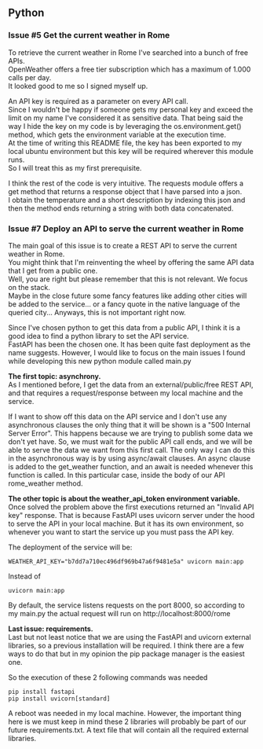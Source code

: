 ## Python

### Issue #5 Get the current weather in Rome
To retrieve the current weather in Rome I've searched into a bunch of free APIs.  
OpenWeather offers a free tier subscription which has a maximum of 1.000 calls per day.  
It looked good to me so I signed myself up.  

An API key is required as a parameter on every API call.  
Since I wouldn't be happy if someone gets my personal key and exceed the limit on my name I've considered it as sensitive data.
That being said the way I hide the key on my code is by leveraging the os.environment.get() method, which gets the environment variable at the execution time.  
At the time of writing this README file, the key has been exported to my local ubuntu environment but this key will be required wherever this module runs.  
So I will treat this as my first prerequisite.

I think the rest of the code is very intuitive. The requests module offers a get method that returns a response object that I have parsed into a json.  
I obtain the temperature and a short description by indexing this json and then the method ends returning a string with both data concatenated.


### Issue #7 Deploy an API to serve the current weather in Rome
The main goal of this issue is to create a REST API to serve the current weather in Rome.  
You might think that I'm reinventing the wheel by offering the same API data that I get from a public one.  
Well, you are right but please remember that this is not relevant. We focus on the stack.  
Maybe in the close future some fancy features like adding other cities will be added to the service... or a fancy quote in the native language of the queried city... Anyways, this is not important right now.

Since I've chosen python to get this data from a public API, I think it is a good idea to find a python library to set the API service.  
FastAPI has been the chosen one. It has been quite fast deployment as the name suggests. However, I would like to focus on the main issues I found while developing this new python module called main.py


**The first topic: asynchrony.**  
As I mentioned before, I get the data from an external/public/free REST API, and that requires a request/response between my local machine and the service.

If I want to show off this data on the API service and I don't use any asynchronous clauses the only thing that it will be shown is a "500 Internal Server Error". This happens because we are trying to publish some data we don't yet have. So, we must wait for the public API call ends, and we will be able to serve the data we want from this first call.
The only way I can do this in the asynchronous way is by using async/await clauses. An async clause is added to the get_weather function, and an await is needed whenever this function is called. In this particular case, inside the body of our API rome_weather method.

**The other topic is about the weather_api_token environment variable.**  
Once solved the problem above the first executions returned an "Invalid API key" response. That is because FastAPI uses uvicorn server under the hood to serve the API in your local machine. But it has its own environment, so whenever you want to start the service up you must pass the API key. 

The deployment of the service will be:
```
WEATHER_API_KEY="b7dd7a710ec496df969b47a6f9481e5a" uvicorn main:app
```
Instead of 
```
uvicorn main:app
```
By default, the service listens requests on the port 8000, so according to my main.py the actual request will run on http://localhost:8000/rome

**Last issue: requirements.**     
Last but not least notice that we are using the FastAPI and uvicorn external libraries, so a previous installation will be required.
I think there are a few ways to do that but in my opinion the pip package manager is the easiest one.  

So the execution of these 2 following commands was needed
```
pip install fastapi
pip install uvicorn[standard]
```
A reboot was needed in my local machine. However, the important thing here is we must keep in mind these 2 libraries will probably be part of our future requirements.txt. A text file that will contain all the required external libraries. 
